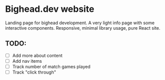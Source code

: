 # Bighead.dev website

Landing page for bighead development. A very light info page with some interactive components. Responsive, minimal library usage, pure React site.

## TODO:

- [ ] Add more about content
- [ ] Add nav items
- [ ] Track number of match games played
- [ ] Track "click through"
